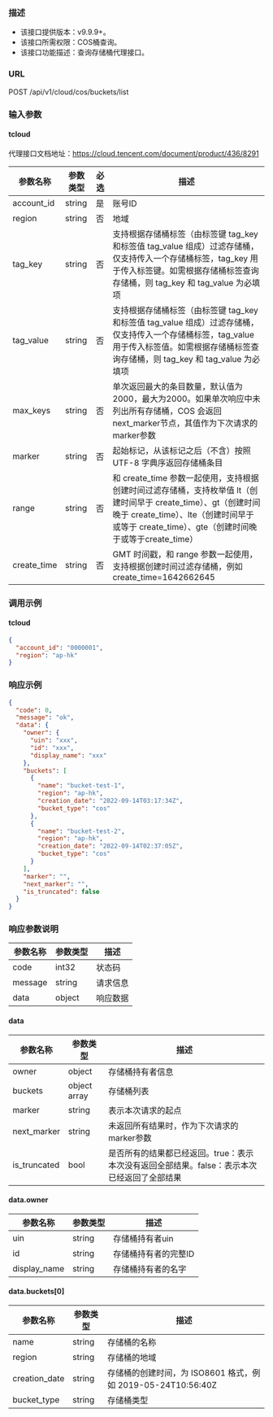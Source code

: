 ### 描述

- 该接口提供版本：v9.9.9+。
- 该接口所需权限：COS桶查询。
- 该接口功能描述：查询存储桶代理接口。

### URL

POST /api/v1/cloud/cos/buckets/list

### 输入参数

#### tcloud
代理接口文档地址：https://cloud.tencent.com/document/product/436/8291

| 参数名称        | 参数类型   | 必选 | 描述                                                                                                                                          |
|-------------|--------|----|---------------------------------------------------------------------------------------------------------------------------------------------|
| account_id  | string | 是  | 账号ID                                                                                                                                        |
| region      | string | 否  | 地域                                                                                                                                          |
| tag_key     | string | 否  | 支持根据存储桶标签（由标签键 tag_key 和标签值 tag_value 组成）过滤存储桶，仅支持传入一个存储桶标签，tag_key 用于传入标签键。如需根据存储桶标签查询存储桶，则 tag_key 和 tag_value 为必填项                       |
| tag_value   | string | 否  | 支持根据存储桶标签（由标签键 tag_key 和标签值 tag_value 组成）过滤存储桶，仅支持传入一个存储桶标签，tag_value 用于传入标签值。如需根据存储桶标签查询存储桶，则 tag_key 和 tag_value 为必填项                     |
| max_keys    | string | 否  | 单次返回最大的条目数量，默认值为2000，最大为2000。如果单次响应中未列出所有存储桶，COS 会返回next_marker节点，其值作为下次请求的marker参数                                                         |
| marker      | string | 否  | 起始标记，从该标记之后（不含）按照 UTF-8 字典序返回存储桶条目                                                                                                          |
| range       | string | 否  | 和 create_time 参数一起使用，支持根据创建时间过滤存储桶，支持枚举值 lt（创建时间早于 create_time）、gt（创建时间晚于 create_time）、lte（创建时间早于或等于 create_time）、gte（创建时间晚于或等于create_time） |
| create_time | string | 否  | GMT 时间戳，和 range 参数一起使用，支持根据创建时间过滤存储桶，例如 create_time=1642662645                                                                              |

### 调用示例

#### tcloud

```json
{
  "account_id": "0000001",
  "region": "ap-hk"
}
```

### 响应示例

```json
{
  "code": 0,
  "message": "ok",
  "data": {
    "owner": {
      "uin": "xxx",
      "id": "xxx",
      "display_name": "xxx"
    },
    "buckets": [
      {
        "name": "bucket-test-1",
        "region": "ap-hk",
        "creation_date": "2022-09-14T03:17:34Z",
        "bucket_type": "cos"
      },
      {
        "name": "bucket-test-2",
        "region": "ap-hk",
        "creation_date": "2022-09-14T02:37:05Z",
        "bucket_type": "cos"
      }
    ],
    "marker": "",
    "next_marker": "",
    "is_truncated": false
  }
}
```

### 响应参数说明

| 参数名称    | 参数类型   | 描述   |
|---------|--------|------|
| code    | int32  | 状态码  |
| message | string | 请求信息 |
| data    | object | 响应数据 |


#### data

| 参数名称          | 参数类型         | 描述                                                 |
|---------------|--------------|----------------------------------------------------|
| owner         | object       | 存储桶持有者信息                                           |
| buckets       | object array | 存储桶列表                                              |
| marker        | string       | 表示本次请求的起点                                          |
| next_marker   | string       | 未返回所有结果时，作为下次请求的marker参数                           |
| is_truncated  | bool         | 是否所有的结果都已经返回。true：表示本次没有返回全部结果。false：表示本次已经返回了全部结果 |

#### data.owner

| 参数名称           | 参数类型    | 描述          |
|----------------|---------|-------------|
| uin            | string  | 存储桶持有者uin   |
| id             | string  | 存储桶持有者的完整ID |
| display_name   | string  | 存储桶持有者的名字   |

#### data.buckets[0]

| 参数名称            | 参数类型    | 描述                                            |
|-----------------|---------|-----------------------------------------------|
| name            | string  | 存储桶的名称                                        |
| region          | string  | 存储桶的地域                                        |
| creation_date   | string  | 存储桶的创建时间，为 ISO8601 格式，例如 2019-05-24T10:56:40Z |
| bucket_type     | string  | 存储桶类型                                         |